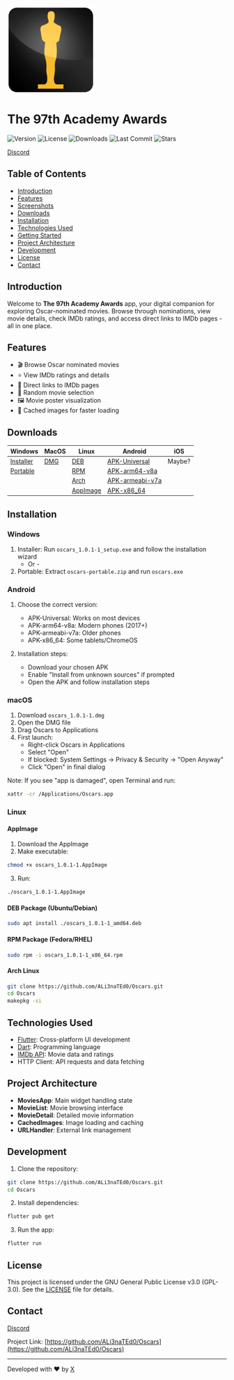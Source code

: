 <img src="assets/oscars.png" width="200">

# The 97th Academy Awards

![Version](https://img.shields.io/badge/version-1.0.1--1-blue)
![License](https://img.shields.io/badge/license-GPL--3.0-green)
![Downloads](https://img.shields.io/github/downloads/ALi3naTEd0/oscars/total)
![Last Commit](https://img.shields.io/github/last-commit/ALi3naTEd0/oscars)
![Stars](https://img.shields.io/github/stars/ALi3naTEd0/oscars)

[Discord](https://discordapp.com/channels/@me/343448030986371072/)

## Table of Contents
- [Introduction](#introduction)
- [Features](#features)
- [Screenshots](#screenshots)
- [Downloads](#downloads)
- [Installation](#installation)
- [Technologies Used](#technologies-used)
- [Getting Started](#getting-started)
- [Project Architecture](#project-architecture)
- [Development](#development)
- [License](#license)
- [Contact](#contact)

## Introduction

Welcome to **The 97th Academy Awards** app, your digital companion for exploring Oscar-nominated movies. Browse through nominations, view movie details, check IMDb ratings, and access direct links to IMDb pages - all in one place.

## Features
- 🎬 Browse Oscar nominated movies
- ⭐ View IMDb ratings and details
- 🔗 Direct links to IMDb pages
- 🎲 Random movie selection
- 🖼️ Movie poster visualization
- 💾 Cached images for faster loading

<!---
## Screenshots
Coming soon...
--->

## Downloads
| Windows      | MacOS        | Linux        | Android      | iOS          |
|--------------|--------------|--------------|--------------|--------------|
| [Installer](https://github.com/ALi3naTEd0/Oscars/releases/download/v1.0.1-1/oscars_1.0.1-1.exe)    | [DMG](https://github.com/ALi3naTEd0/Oscars/releases/download/v1.0.1-1/oscars_1.0.1-1.dmg)  | [DEB](https://github.com/ALi3naTEd0/Oscars/releases/download/v1.0.1-1/oscars_1.0.1-1_amd64.deb)  | [APK-Universal](https://github.com/ALi3naTEd0/Oscars/releases/download/v1.0.1-1/oscars-1.0.1-1.apk)       | Maybe?       |
| [Portable](https://github.com/ALi3naTEd0/Oscars/releases/download/v1.0.1-1/oscars-portable.zip)     |              | [RPM](https://github.com/ALi3naTEd0/Oscars/releases/download/v1.0.1-1/oscars_1.0.1-1_x86_64.rpm)  | [APK-arm64-v8a](https://github.com/ALi3naTEd0/Oscars/releases/download/v1.0.1-1/oscars-arm64-v8a-1.0.1-1.apk)             |              |
|              |              | [Arch](#arch-linux)  | [APK-armeabi-v7a](https://github.com/ALi3naTEd0/Oscars/releases/download/v1.0.1-1/oscars-armeabi-v7a-1.0.1-1.apk)      |              |
|              |              | [AppImage](https://github.com/ALi3naTEd0/Oscars/releases/download/v1.0.1-1/oscars_1.0.1-1.AppImage)  | [APK-x86_64](https://github.com/ALi3naTEd0/Oscars/releases/download/v1.0.1-1/oscars-x86_64-1.0.1-1.apk)               |              |

## Installation

### Windows
1. Installer: Run `oscars_1.0.1-1_setup.exe` and follow the installation wizard
   - Or -
2. Portable: Extract `oscars-portable.zip` and run `oscars.exe`

### Android
1. Choose the correct version:
   - APK-Universal: Works on most devices
   - APK-arm64-v8a: Modern phones (2017+)
   - APK-armeabi-v7a: Older phones
   - APK-x86_64: Some tablets/ChromeOS

2. Installation steps:
   - Download your chosen APK
   - Enable "Install from unknown sources" if prompted
   - Open the APK and follow installation steps

### macOS
1. Download `oscars_1.0.1-1.dmg`
2. Open the DMG file
3. Drag Oscars to Applications
4. First launch:
   - Right-click Oscars in Applications
   - Select "Open"
   - If blocked: System Settings -> Privacy & Security -> "Open Anyway"
   - Click "Open" in final dialog

Note: If you see "app is damaged", open Terminal and run:
```bash
xattr -cr /Applications/Oscars.app
```

### Linux

#### AppImage
1. Download the AppImage
2. Make executable:
```bash
chmod +x oscars_1.0.1-1.AppImage
```
3. Run:
```bash
./oscars_1.0.1-1.AppImage
```

#### DEB Package (Ubuntu/Debian)
```bash
sudo apt install ./oscars_1.0.1-1_amd64.deb
```

#### RPM Package (Fedora/RHEL)
```bash
sudo rpm -i oscars_1.0.1-1_x86_64.rpm
```

#### Arch Linux
```bash
git clone https://github.com/ALi3naTEd0/Oscars.git
cd Oscars
makepkg -si
```

## Technologies Used
- [Flutter](https://flutter.dev/): Cross-platform UI development
- [Dart](https://dart.dev/): Programming language
- [IMDb API](https://imdb-api.com/): Movie data and ratings
- HTTP Client: API requests and data fetching

## Project Architecture
- **MoviesApp**: Main widget handling state
- **MovieList**: Movie browsing interface
- **MovieDetail**: Detailed movie information
- **CachedImages**: Image loading and caching
- **URLHandler**: External link management

## Development
1. Clone the repository:
```bash
git clone https://github.com/ALi3naTEd0/Oscars.git
cd Oscars
```
2. Install dependencies:
```bash
flutter pub get
```
3. Run the app:
```bash
flutter run
```

## License
This project is licensed under the GNU General Public License v3.0 (GPL-3.0). See the [LICENSE](LICENSE) file for details.

## Contact
[Discord](https://discordapp.com/channels/@me/343448030986371072/)

Project Link: [https://github.com/ALi3naTEd0/Oscars](https://github.com/ALi3naTEd0/Oscars)

---
Developed with ♥ by [X](https://github.com/ALi3naTEd0)
